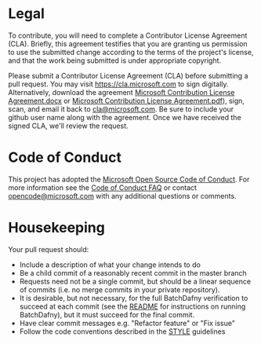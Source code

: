 
# Legal
To contribute, you will need to complete a Contributor License Agreement (CLA). Briefly,
this agreement testifies that you are granting us permission to use the submitted change
according to the terms of the project's license, and that the work being submitted is
under appropriate copyright.

Please submit a Contributor License Agreement (CLA) before submitting a pull request. You
may visit https://cla.microsoft.com to sign digitally. Alternatively, download the agreement 
[Microsoft Contribution License Agreement.docx](https://www.codeplex.com/Download?ProjectName=typescript&DownloadId=822190)
or [Microsoft Contribution License Agreement.pdf](https://www.codeplex.com/Download?ProjectName=typescript&DownloadId=921298)),
sign, scan, and email it back to [cla@microsoft.com](mailto:cla@microsoft.com). Be sure to include
your github user name along with the agreement. Once we have received the signed CLA,
we'll review the request.

# Code of Conduct
This project has adopted the [Microsoft Open Source Code of Conduct](https://opensource.microsoft.com/codeofconduct/). For more information see the [Code of Conduct FAQ](https://opensource.microsoft.com/codeofconduct/faq/) or contact [opencode@microsoft.com](mailto:opencode@microsoft.com) with any additional questions or comments.

# Housekeeping
Your pull request should:

  - Include a description of what your change intends to do
  - Be a child commit of a reasonably recent commit in the master branch
  - Requests need not be a single commit, but should be a linear sequence of commits (i.e.
    no merge commits in your private repository).
  - It is desirable, but not necessary, for the full BatchDafny verification to succeed at
    each commit (see the [README](./README.md) for instructions on running BatchDafny),
    but it must succeed for the final commit.
  - Have clear commit messages e.g. "Refactor feature" or "Fix issue"
  - Follow the code conventions described in the [STYLE](./STYLE.md) guidelines


